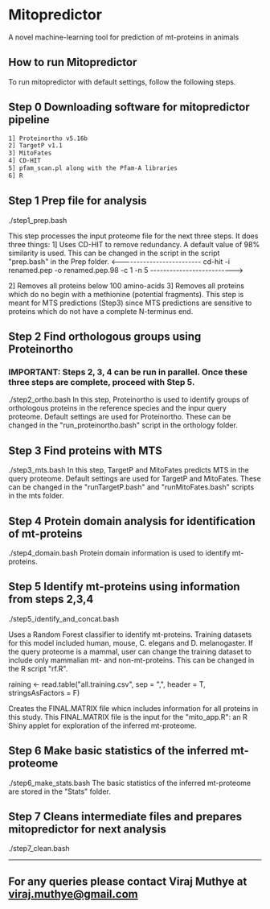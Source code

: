 # Mitopredictor 
A novel machine-learning tool for prediction of mt-proteins in animals

## How to run Mitopredictor

To run mitopredictor with default settings, follow the following steps.

## Step 0 Downloading software for mitopredictor pipeline
```markdown
1] Proteinortho v5.16b
2] TargetP v1.1
3] MitoFates
4] CD-HIT
5] pfam_scan.pl along with the Pfam-A libraries
6] R
```

## Step 1 Prep file for analysis

./step1_prep.bash

This step processes the input proteome file for the next three steps. 
It does three things:
1] Uses CD-HIT to remove redundancy. A default value of 98% similarity is used.
This can be changed in the script in the script "prep.bash" in the Prep folder.
<-------------------------
cd-hit -i renamed.pep -o renamed.pep.98 -c 1 -n 5
-------------------------->

2] Removes all proteins below 100 amino-acids
3] Removes all proteins which do no begin with a methionine (potential fragments). This step is meant for MTS predictions (Step3) since MTS predictions are sensitive to proteins which do not have a complete N-terminus end.

## Step 2 Find orthologous groups using Proteinortho
### IMPORTANT: Steps 2, 3, 4 can be run in parallel. Once these three steps are complete, proceed with Step 5.


./step2_ortho.bash
In this step, Proteinortho is used to identify groups of orthologous proteins in the reference species and the inpur query proteome.
Default settings are used for Proteinortho. These can be changed in the "run_proteinortho.bash" script in the orthology folder.

## Step 3 Find proteins with MTS

./step3_mts.bash
In this step, TargetP and MitoFates predicts MTS in the query proteome.
Default settings are used for TargetP and MitoFates. These can be changed in the "runTargetP.bash" and "runMitoFates.bash" scripts in the mts folder.


## Step 4 Protein domain analysis for identification of mt-proteins

./step4_domain.bash
Protein domain information is used to identify mt-proteins.


## Step 5 Identify mt-proteins using information from steps 2,3,4

./step5_identify_and_concat.bash

Uses a Random Forest classifier to identify mt-proteins.
Training datasets for this model included human, mouse, C. elegans and D. melanogaster. If the query proteome is a mammal, user can change the training dataset to include only mammalian mt- and non-mt-proteins. This can be changed in the R script "rf.R".

raining <- read.table("all.training.csv", sep = ",", header = T, stringsAsFactors = F)


Creates the FINAL.MATRIX file whicn includes information for all proteins in this study.
This FINAL.MATRIX file is the input for the "mito_app.R": an R Shiny applet for exploration of the inferred mt-proteome.

## Step 6 Make basic statistics of the inferred mt-proteome

./step6_make_stats.bash
The basic statistics of the inferred mt-proteome are stored in the "Stats" folder.

## Step 7 Cleans intermediate files and prepares mitopredictor for next analysis

./step7_clean.bash


---------------------------------------------------------------------
For any queries please contact Viraj Muthye at viraj.muthye@gmail.com
---------------------------------------------------------------------




